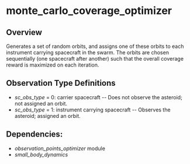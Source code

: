 # monte_carlo_coverage_optimizer

## Overview 
Generates a set of random orbits, and assigns one of these orbits to each instrument carrying spacecraft in the swarm. The orbits are chosen sequentially (one spacecraft after another) such that the overall coverage reward is maximized on each iteration. 

## Observation Type Definitions
- _sc_obs_type_ = 0: carrier spacecraft 
-- Does not observe the asteroid; not assigned an orbit.
- _sc_obs_type_ = 1: instrument carrying spacecraft
-- Observes the asteroid; assigned an orbit. 

## Dependencies: 
- _observation_points_optimizer_ module 
- _small_body_dynamics_
